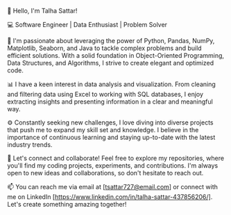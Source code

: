👋 Hello, I'm Talha Sattar!

💻 Software Engineer | Data Enthusiast | Problem Solver

🔭 I'm passionate about leveraging the power of Python, Pandas, NumPy, Matplotlib, Seaborn, and Java to tackle complex problems and build efficient solutions. With a solid foundation in Object-Oriented Programming, Data Structures, and Algorithms, I strive to create elegant and optimized code.

📊 I have a keen interest in data analysis and visualization. From cleaning and filtering data using Excel to working with SQL databases, I enjoy extracting insights and presenting information in a clear and meaningful way.

⚙️ Constantly seeking new challenges, I love diving into diverse projects that push me to expand my skill set and knowledge. I believe in the importance of continuous learning and staying up-to-date with the latest industry trends.

🌟 Let's connect and collaborate! Feel free to explore my repositories, where you'll find my coding projects, experiments, and contributions. I'm always open to new ideas and collaborations, so don't hesitate to reach out.

📫 You can reach me via email at [tsattar727@email.com] or connect with me on LinkedIn [https://www.linkedin.com/in/talha-sattar-437856206/]. Let's create something amazing together!
